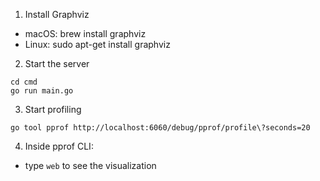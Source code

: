 1. Install Graphviz
- macOS: brew install graphviz
- Linux: sudo apt-get install graphviz

2. Start the server
```
cd cmd
go run main.go
```
3. Start profiling 
```
go tool pprof http://localhost:6060/debug/pprof/profile\?seconds=20
```

4. Inside pprof CLI:
- type `web` to see the visualization
